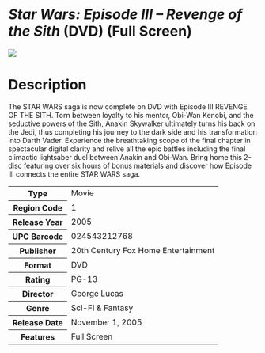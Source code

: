 # *Star Wars: Episode III – Revenge of the Sith* (DVD) (Full Screen)

![](https://m.media-amazon.com/images/I/51hIeTiePzL._SY445_.jpg)

# Description

The STAR WARS saga is now complete on DVD with Episode III REVENGE OF THE SITH. Torn between loyalty to his mentor, Obi-Wan Kenobi, and the seductive powers of the Sith, Anakin Skywalker ultimately turns his back on the Jedi, thus completing his journey to the dark side and his transformation into Darth Vader. Experience the breathtaking scope of the final chapter in spectacular digital clarity and relive all the epic battles including the final climactic lightsaber duel between Anakin and Obi-Wan. Bring home this 2-disc featuring over six hours of bonus materials and discover how Episode III connects the entire STAR WARS saga.

<table>
<tbody>
<tr>
<th>Type</th>
<td>Movie</td>
</tr>
<tr>
<th>Region Code</th>
<td>1</td>
</tr>
<tr>
<th>Release Year</th>
<td>2005</td>
</tr>
<tr>
<th>UPC Barcode</th>
<td>024543212768</td>
</tr>
<tr>
<th>Publisher</th>
<td>20th Century Fox Home Entertainment</td>
</tr>
<tr>
<th>Format</th>
<td>DVD</td>
</tr>
<tr>
<th>Rating</th>
<td>PG-13</td>
</tr>
<tr>
<th>Director</th>
<td>George Lucas</td>
</tr>
<tr>
<th>Genre</th>
<td>Sci-Fi &amp; Fantasy</td>
</tr>
<tr>
<th>Release Date</th>
<td>
  <time datetime="2005-11-01">November 1, 2005</time>
</td>
</tr>
<tr>
<th>Features</th>
<td>Full Screen</td>
</tr>
</tbody>
</table>
